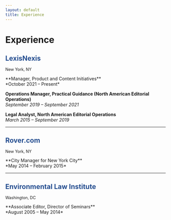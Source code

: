 ```yaml
---
layout: default
title: Experience
---
```


# Experience

<h2 style="color:#244d8f;">LexisNexis</h2>
<p style="font-size:0.9em; margin-top:-0.2em;">New York, NY</p>
**Manager, Product and Content Initiatives**<br>
*October 2021 – Present*  

**Operations Manager, Practical Guidance (North American Editorial Operations)**<br>
*September 2019 – September 2021*  

**Legal Analyst, North American Editorial Operations**<br>
*March 2015 – September 2019*  

---

<h2 style="color:#244d8f;">Rover.com</h2>
<p style="font-size:0.9em; margin-top:-0.2em;">New York, NY</p>
**City Manager for New York City**<br>
*May 2014 – February 2015*  

---

<h2 style="color:#244d8f;">Environmental Law Institute</h2>
<p style="font-size:0.9em; margin-top:-0.2em;">Washington, DC</p>
**Associate Editor, Director of Seminars**<br>
*August 2005 – May 2014*

